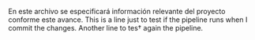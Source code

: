 En este archivo se especificará información relevante del proyecto conforme este avance.
This is a line just to test if the pipeline runs when I commit the changes.
Another line to tes† again the pipeline.
